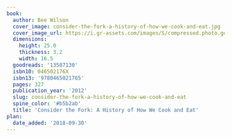 ```yaml
---
book:
  author: Bee Wilson
  cover_image: consider-the-fork-a-history-of-how-we-cook-and-eat.jpg
  cover_image_url: https://i.gr-assets.com/images/S/compressed.photo.goodreads.com/books/1344733081l/13587130._SX98_.jpg
  dimensions:
    height: 25.0
    thickness: 3.2
    width: 16.5
  goodreads: '13587130'
  isbn10: 046502176X
  isbn13: '9780465021765'
  pages: 327
  publication_year: '2012'
  slug: consider-the-fork-a-history-of-how-we-cook-and-eat
  spine_color: '#b5b2ab'
  title: 'Consider the Fork: A History of How We Cook and Eat'
plan:
  date_added: '2018-09-30'
---
```

